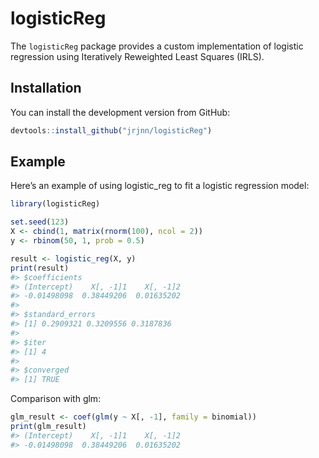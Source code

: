 
<!-- README.md is generated from README.Rmd. Please edit that file -->

# logisticReg

<!-- badges: start -->
<!-- badges: end -->

The `logisticReg` package provides a custom implementation of logistic
regression using Iteratively Reweighted Least Squares (IRLS).

## Installation

You can install the development version from GitHub:

``` r
devtools::install_github("jrjnn/logisticReg")
```

## Example

Here’s an example of using logistic_reg to fit a logistic regression
model:

``` r
library(logisticReg)

set.seed(123)
X <- cbind(1, matrix(rnorm(100), ncol = 2))
y <- rbinom(50, 1, prob = 0.5)

result <- logistic_reg(X, y)
print(result)
#> $coefficients
#> (Intercept)    X[, -1]1    X[, -1]2 
#> -0.01498098  0.38449206  0.01635202 
#> 
#> $standard_errors
#> [1] 0.2909321 0.3209556 0.3187836
#> 
#> $iter
#> [1] 4
#> 
#> $converged
#> [1] TRUE
```

Comparison with glm:

``` r
glm_result <- coef(glm(y ~ X[, -1], family = binomial))
print(glm_result)
#> (Intercept)    X[, -1]1    X[, -1]2 
#> -0.01498098  0.38449206  0.01635202
```
